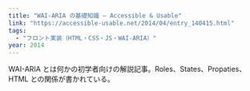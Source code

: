 ```yaml
---
title: "WAI-ARIA の基礎知識 — Accessible & Usable"
link: "https://accessible-usable.net/2014/04/entry_140415.html"
tags:
  - "フロント実装（HTML・CSS・JS・WAI-ARIA）"
year: 2014
---
```


WAI-ARIA とは何かの初学者向けの解説記事。Roles、States、Propaties、HTML との関係が書かれている。
